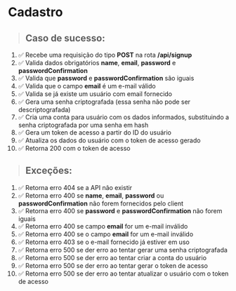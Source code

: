 # Cadastro

> ## Caso de sucesso:

1. ✅ Recebe uma requisição do tipo **POST** na rota **/api/signup**
1. ✅ Valida dados obrigatórios **name**, **email**, **password** e **passwordConfirmation**
1. ✅ Valida que **password** e **passwordConfirmation** são iguais
1. ✅ Valida que o campo **email** é um e-mail válido
1. ✅ Valida se já existe um usuário com email fornecido
1. ✅ Gera uma senha criptografada (essa senha não pode ser descriptografada)
1. ✅ Cria uma conta para usuário com os dados informados, substituindo a senha criptografada por uma senha em hash
1. ✅ Gera um token de acesso a partir do ID do usuário
1. ✅ Atualiza os dados do usuário com o token de acesso gerado
1. ✅ Retorna 200 com o token de acesso

> ## Exceções:

1. ✅ Retorna erro 404 se a API não existir
1. ✅ Retorna erro 400 se **name**, **email**, **password** ou **passwordConfirmation** não forem fornecidos pelo client
1. ✅ Retorna erro 400 se **password** e **passwordConfirmation** não forem iguais
1. ✅ Retorna erro 400 se campo **email** for um e-mail inválido
1. ✅ Retorna erro 400 se o campo **email** for um e-mail inválido
1. ✅ Retorna erro 403 se o e-mail fornecido já estiver em uso
1. ✅ Retorna erro 500 se der erro ao tentar gerar uma senha criptografada
1. ✅ Retorna erro 500 se der erro ao tentar criar a conta do usuário
1. ✅ Retorna erro 500 se der erro ao tentar gerar o token de acesso
1. ✅ Retorna erro 500 se der erro ao tentar atualizar o usuário com o token de acesso